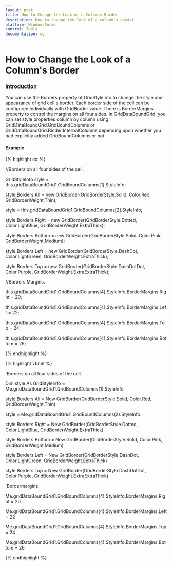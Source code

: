 ```yaml
---
layout: post
title: How-to-Change-the-Look-of-a-Columns-Border
description: how to change the look of a column's border
platform: WindowsForms
control: Tools
documentation: ug
---
```


# How to Change the Look of a Column's Border

### Introduction

You can use the Borders property of GridStyleInfo to change the style and appearance of grid cell's border. Each border side of the cell can be configured individually with GridBorder value. There is BorderMargins property to control the margins on all four sides. In GridDataBoundGrid, you can set style properties column by column using GridDataBoundGrid.GridBoundColumns or GridDataBoundGrid.Binder.InternalColumns depending upon whether you had explicitly added GridBoundColumns or not. 

#### Example

{% highlight c# %}



//Borders on all four sides of the cell.

GridStyleInfo style = this.gridDataBoundGrid1.GridBoundColumns[1].StyleInfo;

style.Borders.All = new GridBorder(GridBorderStyle.Solid, Color.Red, GridBorderWeight.Thin);



style = this.gridDataBoundGrid1.GridBoundColumns[2].StyleInfo;

style.Borders.Right = new GridBorder(GridBorderStyle.Dotted, Color.LightBlue, GridBorderWeight.ExtraThick);

style.Borders.Bottom = new GridBorder(GridBorderStyle.Solid, Color.Pink, GridBorderWeight.Medium);

style.Borders.Left = new GridBorder(GridBorderStyle.DashDot, Color.LightGreen, GridBorderWeight.ExtraThick);

style.Borders.Top = new GridBorder(GridBorderStyle.DashDotDot, Color.Purple, GridBorderWeight.ExtraExtraThick);



//Borders Margins.

this.gridDataBoundGrid1.GridBoundColumns[4].StyleInfo.BorderMargins.Right = 20;

this.gridDataBoundGrid1.GridBoundColumns[4].StyleInfo.BorderMargins.Left = 22;

this.gridDataBoundGrid1.GridBoundColumns[4].StyleInfo.BorderMargins.Top = 24;

this.gridDataBoundGrid1.GridBoundColumns[4].StyleInfo.BorderMargins.Bottom = 26;

{% endhighlight %}

{% highlight vbnet %}



'Borders on all four sides of the cell.

Dim style As GridStyleInfo = Me.gridDataBoundGrid1.GridBoundColumns(1).StyleInfo

style.Borders.All = New GridBorder(GridBorderStyle.Solid, Color.Red, GridBorderWeight.Thin)



style = Me.gridDataBoundGrid1.GridBoundColumns(2).StyleInfo

style.Borders.Right = New GridBorder(GridBorderStyle.Dotted, Color.LightBlue, GridBorderWeight.ExtraThick)

style.Borders.Bottom = New GridBorder(GridBorderStyle.Solid, Color.Pink, GridBorderWeight.Medium)

style.Borders.Left = New GridBorder(GridBorderStyle.DashDot, Color.LightGreen, GridBorderWeight.ExtraThick)

style.Borders.Top = New GridBorder(GridBorderStyle.DashDotDot, Color.Purple, GridBorderWeight.ExtraExtraThick)



'Bordermargins.

Me.gridDataBoundGrid1.GridBoundColumns(4).StyleInfo.BorderMargins.Right = 20

Me.gridDataBoundGrid1.GridBoundColumns(4).StyleInfo.BorderMargins.Left = 22

Me.gridDataBoundGrid1.GridBoundColumns(4).StyleInfo.BorderMargins.Top = 24

Me.gridDataBoundGrid1.GridBoundColumns(4).StyleInfo.BorderMargins.Bottom = 26


{% endhighlight %}
